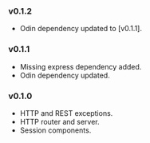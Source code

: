 ### v0.1.2

* Odin dependency updated to [v0.1.1].

### v0.1.1

* Missing express dependency added.
* Odin dependency updated.

### v0.1.0

* HTTP and REST exceptions.
* HTTP router and server.
* Session components.